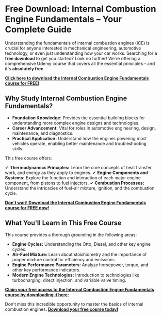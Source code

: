 # Free Download: Internal Combustion Engine Fundamentals – Your Complete Guide

Understanding the fundamentals of internal combustion engines (ICE) is crucial for anyone interested in mechanical engineering, automotive technology, or even just understanding how your car works. Searching for a **free download** to get you started? Look no further! We're offering a comprehensive Udemy course that covers all the essential principles – and it's **absolutely free**.

[**Click here to download the Internal Combustion Engine Fundamentals course for FREE!**](https://udemywork.com/internal-combustion-engine-fundamentals)

## Why Study Internal Combustion Engine Fundamentals?

*   **Foundation Knowledge:** Provides the essential building blocks for understanding more complex engine designs and technologies.
*   **Career Advancement:** Vital for roles in automotive engineering, design, maintenance, and diagnostics.
*   **Practical Application:** Understand how the engines powering most vehicles operate, enabling better maintenance and troubleshooting skills.

This free course offers:

✔ **Thermodynamics Principles:** Learn the core concepts of heat transfer, work, and energy as they apply to engines.
✔ **Engine Components and Systems:** Explore the function and interaction of each major engine component, from pistons to fuel injectors.
✔ **Combustion Processes:** Understand the intricacies of fuel-air mixture, ignition, and the combustion cycle.

[**Don't wait! Download the Internal Combustion Engine Fundamentals course for FREE now!**](https://udemywork.com/internal-combustion-engine-fundamentals)

## What You'll Learn in This Free Course

This course provides a thorough grounding in the following areas:

*   **Engine Cycles:** Understanding the Otto, Diesel, and other key engine cycles.
*   **Air-Fuel Mixture:** Learn about stoichiometry and the importance of proper mixture control for efficiency and emissions.
*   **Engine Performance Parameters:** Analyze horsepower, torque, and other key performance indicators.
*   **Modern Engine Technologies:** Introduction to technologies like turbocharging, direct injection, and variable valve timing.

[**Claim your free access to the Internal Combustion Engine Fundamentals course by downloading it here:**](https://udemywork.com/internal-combustion-engine-fundamentals)

Don't miss this incredible opportunity to master the basics of internal combustion engines. **[Download your free course today!](https://udemywork.com/internal-combustion-engine-fundamentals)**
